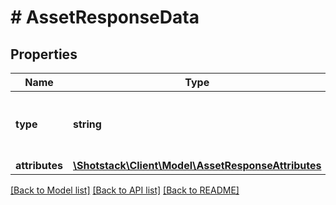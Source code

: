 # # AssetResponseData

## Properties

Name | Type | Description | Notes
------------ | ------------- | ------------- | -------------
**type** | **string** | The type of resource, in this case it is an assets. | [optional]
**attributes** | [**\Shotstack\Client\Model\AssetResponseAttributes**](AssetResponseAttributes.md) |  | [optional]

[[Back to Model list]](../../README.md#models) [[Back to API list]](../../README.md#endpoints) [[Back to README]](../../README.md)

